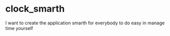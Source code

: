 # clock_smarth
I want to create the application smarth for everybody to do easy in manage time yourself

